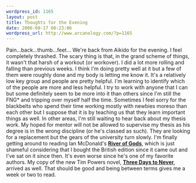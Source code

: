 ```yaml
--- 
wordpress_id: 1165
layout: post
title: Thoughts for the Evening
date: 2006-08-17 00:23:06
wordpress_url: http://www.arcanology.com/?p=1165
---
```

Pain...back...thumb...feet... We're back from Aikido for the evening. I feel completely thrashed. The scary thing is that, in the grand scheme of things, it wasn't that harsh of a workout (or workover). I did a lot more rolling and falling than previous weeks. I think I'm doing pretty well at it but a few of them were roughly done and my body is letting me know it. It's a relatively low key group and people are pretty helpful. I'm learning to identify which of the people are more and less helpful. I try to work with anyone that I can but some definitely seem to be more into it than others since I'm still the FNG* and tripping over myself half the time. Sometimes I feel sorry for the blackbelts who spend their time working mostly with newbies moreso than each other but I suppose that it is by teaching us that they learn important things as well. In other areas, I'm still waiting to hear back about my thesis work. My hoped for mentor will not be allowed to supervise my thesis as his degree is in the wrong discipline (or he's classed as such). They are looking for a replacement but the gears of the university turn slowly. I'm finally getting around to reading Ian McDonald's <a href="http://www.amazon.com/gp/product/1591024366/"><strong>River of Gods</strong></a>, which is just shameful considering that I bought the British edition since it came out and I've sat on it since then. It's even worse since he's one of my favorite authors. My copy of the new Tim Powers novel, <a href="http://www.amazon.com/gp/product/0380976536/"><strong>Three Days to Never</strong></a>, arrived as well. That should be good and being between terms gives me a week or two to read.